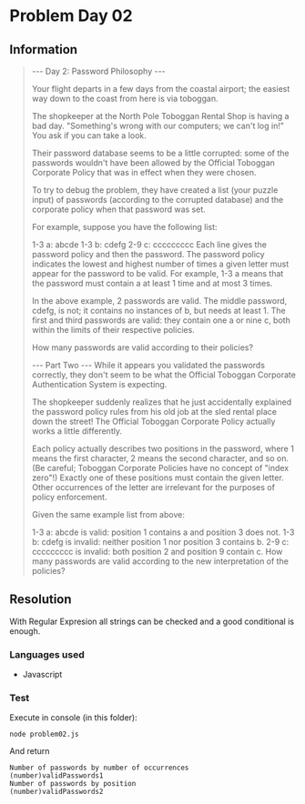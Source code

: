 # Problem Day 02

## Information

>--- Day 2: Password Philosophy ---
>
>Your flight departs in a few days from the coastal airport; the easiest way down to the coast from here is via toboggan.
>
>The shopkeeper at the North Pole Toboggan Rental Shop is having a bad day. "Something's wrong with our computers; we can't log in!" You ask if you can take a look.
>
>Their password database seems to be a little corrupted: some of the passwords wouldn't have been allowed by the Official Toboggan Corporate Policy that was in effect when they were chosen.
>
>To try to debug the problem, they have created a list (your puzzle input) of passwords (according to the corrupted database) and the corporate policy when that password was set.
>
>For example, suppose you have the following list:
>
>1-3 a: abcde
>1-3 b: cdefg
>2-9 c: ccccccccc
>Each line gives the password policy and then the password. The password policy indicates the lowest and highest number of times a given letter must appear for the password to be valid. For example, 1-3 a means that the password must contain a at least 1 time and at most 3 times.
>
>In the above example, 2 passwords are valid. The middle password, cdefg, is not; it contains no instances of b, but needs at least 1. The first and third passwords are valid: they contain one a or nine c, both within the limits of their respective policies.
>
>How many passwords are valid according to their policies?
>
>--- Part Two ---
>While it appears you validated the passwords correctly, they don't seem to be what the Official Toboggan Corporate Authentication System is expecting.
>
>The shopkeeper suddenly realizes that he just accidentally explained the password policy rules from his old job at the sled rental place down the street! The Official Toboggan Corporate Policy actually works a little differently.
>
>Each policy actually describes two positions in the password, where 1 means the first character, 2 means the second character, and so on. (Be careful; Toboggan Corporate Policies have no concept of "index zero"!) Exactly one of these positions must contain the given letter. Other occurrences of the letter are irrelevant for the purposes of policy enforcement.
>
>Given the same example list from above:
>
>1-3 a: abcde is valid: position 1 contains a and position 3 does not.
>1-3 b: cdefg is invalid: neither position 1 nor position 3 contains b.
>2-9 c: ccccccccc is invalid: both position 2 and position 9 contain c.
>How many passwords are valid according to the new interpretation of the policies?

## Resolution

With Regular Expresion all strings can be checked and a good conditional is enough.

### Languages used
- Javascript

### Test

Execute in console (in this folder):
```
node problem02.js
```

And return
```
Number of passwords by number of occurrences
(number)validPasswords1
Number of passwords by position
(number)validPasswords2
```